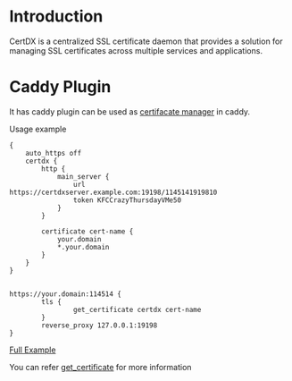 # Introduction
CertDX is a centralized SSL certificate daemon that provides a solution for managing SSL certificates across multiple services and applications.  

# Caddy Plugin
It has caddy plugin can be used as [certifacate manager](https://caddyserver.com/docs/caddyfile/directives/tls#certificate-managers) in caddy.

Usage example
```
{
    auto_https off
    certdx {
        http {
            main_server {
                url https://certdxserver.example.com:19198/1145141919810
                token KFCCrazyThursdayVMe50
            }
        }

        certificate cert-name {
            your.domain
            *.your.domain
        }
    }
}


https://your.domain:114514 {
        tls {
                get_certificate certdx cert-name
        }
        reverse_proxy 127.0.0.1:19198
}
```
[Full Example](exec/caddytls/readme.md)

You can refer [get_certificate](https://caddyserver.com/docs/caddyfile/directives/tls#get_certificate) for more information
